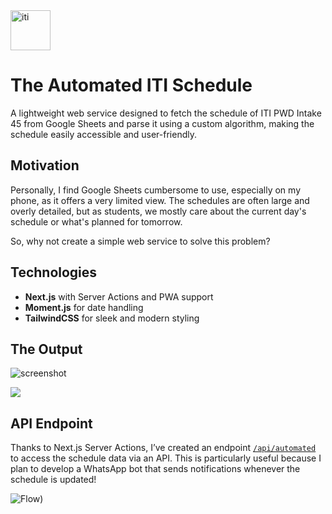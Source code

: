 <img src="https://github.com/user-attachments/assets/1eb57988-db53-4dd5-a23d-189deda75de3" alt="iti" width="64" />  

# The Automated ITI Schedule


A lightweight web service designed to fetch the schedule of ITI PWD Intake 45 from Google Sheets and parse it using a custom algorithm, making the schedule easily accessible and user-friendly.  

## Motivation  
Personally, I find Google Sheets cumbersome to use, especially on my phone, as it offers a very limited view. The schedules are often large and overly detailed, but as students, we mostly care about the current day's schedule or what's planned for tomorrow.  

So, why not create a simple web service to solve this problem?  

## Technologies  

- **Next.js** with Server Actions and PWA support  
- **Moment.js** for date handling  
- **TailwindCSS** for sleek and modern styling  

## The Output  

![screenshot](https://github.com/user-attachments/assets/6e40449d-4144-42d6-a0cf-34581648f6a4)  

![](https://img.shields.io/badge/next.js-fff?style=for-the-badge&logo=nextdotjs&logoColor=black)  

## API Endpoint  
Thanks to Next.js Server Actions, I’ve created an endpoint <a href="https://iti-automated-schuadule.vercel.app/api/automated" target="_blank">`/api/automated`</a> to access the schedule data via an API. This is particularly useful because I plan to develop a WhatsApp bot that sends notifications whenever the schedule is updated!  




![Flow)](https://github.com/user-attachments/assets/fd2be98f-b106-4fe3-9088-752748a45d8c)
